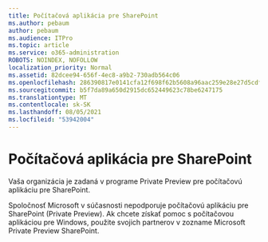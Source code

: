 ```yaml
---
title: Počítačová aplikácia pre SharePoint
ms.author: pebaum
author: pebaum
ms.audience: ITPro
ms.topic: article
ms.service: o365-administration
ROBOTS: NOINDEX, NOFOLLOW
localization_priority: Normal
ms.assetid: 82dcee94-656f-4ec8-a9b2-730adb564c06
ms.openlocfilehash: 286390817e0141cfa12f698f62b5608a96aac259e28e27d5cdf6e0b1a935d752
ms.sourcegitcommit: b5f7da89a650d2915dc652449623c78be6247175
ms.translationtype: MT
ms.contentlocale: sk-SK
ms.lasthandoff: 08/05/2021
ms.locfileid: "53942004"
---
```

# <a name="desktop-app-for-sharepoint"></a>Počítačová aplikácia pre SharePoint

Vaša organizácia je zadaná v programe Private Preview pre počítačovú aplikáciu pre SharePoint.

Spoločnosť Microsoft v súčasnosti nepodporuje počítačovú aplikáciu pre SharePoint (Private Preview). Ak chcete získať pomoc s počítačovou aplikáciou pre Windows, použite svojich partnerov v zozname Microsoft Private Preview SharePoint.

